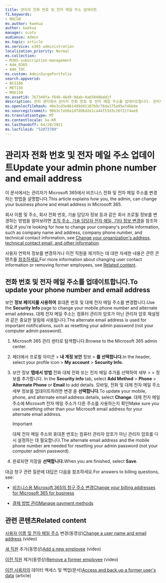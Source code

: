 ```yaml
---
title: 관리자 전화 번호 및 전자 메일 주소 업데이트
f1.keywords:
- NOCSH
ms.author: kwekua
author: kwekua
manager: scotv
audience: Admin
ms.topic: article
ms.service: o365-administration
localization_priority: Normal
ms.collection:
- M365-subscription-management
- Adm_O365
- Adm_TOC
ms.custom: AdminSurgePortfolio
search.appverid:
- BCS160
- MET150
- MOE150
ms.assetid: 767349fa-f646-46d9-9dab-4a65049bdd1f
description: 관리 센터에서 관리자 전화 번호 및 전자 메일 주소를 업데이트합니다. 관리자 암호를 다시 설정하려는 경우 이 정보가 필요합니다.
ms.openlocfilehash: 49e3cd3e861499d41107b9c76da175a95e74bb0e
ms.sourcegitcommit: 9063c7a50a1d7dd6d2e1ca44f53d3c26f21f4ae8
ms.translationtype: MT
ms.contentlocale: ko-KR
ms.lasthandoff: 04/28/2021
ms.locfileid: "52073780"
---
```

# <a name="update-your-admin-phone-number-and-email-address"></a><span data-ttu-id="ccdc0-104">관리자 전화 번호 및 전자 메일 주소 업데이트</span><span class="sxs-lookup"><span data-stu-id="ccdc0-104">Update your admin phone number and email address</span></span>

<span data-ttu-id="ccdc0-105">이 문서에서는 관리자가 Microsoft 365에서 비즈니스 전화 및 전자 메일 주소를 변경하는 방법을 설명합니다.</span><span class="sxs-lookup"><span data-stu-id="ccdc0-105">This article explains how you, the admin, can change your business phone and email address in Microsoft 365.</span></span>
  
<span data-ttu-id="ccdc0-106">회사 이름 및 주소, 회사 전화 번호, 기술 담당자 정보 등과 같은 회사 프로필 정보를 변경하는 방법을 알아보려면 [조직 주소, 기술 담당자 전자 메일, 기타 정보 변경](change-address-contact-and-more.md)을 참조하세요.</span><span class="sxs-lookup"><span data-stu-id="ccdc0-106">If you're looking for how to change your company's profile information, such as company name and address, company phone number, and technical contact information, see [Change your organization's address, technical contact email, and other information](change-address-contact-and-more.md).</span></span>

<span data-ttu-id="ccdc0-107">사용자 연락처 정보를 변경하거나 이전 직원을 제거하는 데 대한 자세한 내용은 관련 콘텐츠를 [참조하세요.](#related-content)</span><span class="sxs-lookup"><span data-stu-id="ccdc0-107">For more information about changing user contact information or removing former employees, see [Related content](#related-content).</span></span>
  
## <a name="to-update-your-phone-number-and-email-address"></a><span data-ttu-id="ccdc0-108">전화 번호 및 전자 메일 주소를 업데이트합니다.</span><span class="sxs-lookup"><span data-stu-id="ccdc0-108">To update your phone number and email address</span></span>

<span data-ttu-id="ccdc0-109">보안 **정보 페이지를 사용하여** 휴대폰 번호 및 대체 전자 메일 주소를 변경합니다.</span><span class="sxs-lookup"><span data-stu-id="ccdc0-109">Use the **Security Info** page to change your mobile phone number and alternate email address.</span></span> <span data-ttu-id="ccdc0-110">대체 전자 메일 주소는 컴퓨터 관리자 암호가 아닌 관리자 암호 재설정과 같은 중요한 알림에 사용됩니다.</span><span class="sxs-lookup"><span data-stu-id="ccdc0-110">The alternate email address is used for important notifications, such as resetting your admin password (not your computer admin password).</span></span> 
  
1. <span data-ttu-id="ccdc0-111">Microsoft 365 관리 센터로 탐색합니다.</span><span class="sxs-lookup"><span data-stu-id="ccdc0-111">Browse to the Microsoft 365 admin center.</span></span>

2. <span data-ttu-id="ccdc0-112">헤더에서 프로필 아이콘 \> **내 계정 보안** 정보 \> **를 선택합니다.**</span><span class="sxs-lookup"><span data-stu-id="ccdc0-112">In the header, select your profile icon \> **My account** \> **Security Info**.</span></span>

3. <span data-ttu-id="ccdc0-113">보안 정보 **탭에서** **방법** 전화 대체 전화 또는 전자 메일 추가를 선택하여 세부 \>  \>  정보를 추가합니다. </span><span class="sxs-lookup"><span data-stu-id="ccdc0-113">In the **Security info** tab, select **Add Method** \> **Phone** \> **Alternate Phone** or **Email** to add details.</span></span> <span data-ttu-id="ccdc0-114">모바일, 전화 및 대체 전자 메일 주소 세부 정보를 업데이트하려면 변경 을 **선택합니다.**</span><span class="sxs-lookup"><span data-stu-id="ccdc0-114">To update your mobile, phone, and alternate email address details, select **Change**.</span></span> <span data-ttu-id="ccdc0-115">대체 전자 메일 주소에 Microsoft 전자 메일 주소가 다른 주소를 사용하는지 확인</span><span class="sxs-lookup"><span data-stu-id="ccdc0-115">Make sure you use something other than your Microsoft email address for your alternate email address.</span></span>

    > [!IMPORTANT]
    > <span data-ttu-id="ccdc0-116">대체 전자 메일 주소와 휴대폰 번호는 컴퓨터 관리자 암호가 아닌 관리자 암호를 다시 설정하는 데 필요합니다.</span><span class="sxs-lookup"><span data-stu-id="ccdc0-116">The alternate email address and the mobile phone number are needed for resetting your admin password (not your computer admin password).</span></span>

4. <span data-ttu-id="ccdc0-117">완료되면 저장을 **선택합니다.**</span><span class="sxs-lookup"><span data-stu-id="ccdc0-117">When you are finished, select **Save**.</span></span>
  
<span data-ttu-id="ccdc0-118">대금 청구 관련 질문에 대답은 다음을 참조하세요.</span><span class="sxs-lookup"><span data-stu-id="ccdc0-118">For answers to billing questions, see:</span></span>
  
- [<span data-ttu-id="ccdc0-119">비즈니스용 Microsoft 365의 청구 주소 변경</span><span class="sxs-lookup"><span data-stu-id="ccdc0-119">Change your billing addresses for Microsoft 365 for business</span></span>](../../commerce/billing-and-payments/change-your-billing-addresses.md)

- [<span data-ttu-id="ccdc0-120">결제 방법 관리</span><span class="sxs-lookup"><span data-stu-id="ccdc0-120">Manage payment methods</span></span>](../../commerce/billing-and-payments/manage-payment-methods.md)

## <a name="related-content"></a><span data-ttu-id="ccdc0-121">관련 콘텐츠</span><span class="sxs-lookup"><span data-stu-id="ccdc0-121">Related content</span></span>

<span data-ttu-id="ccdc0-122">[사용자 이름 및 전자 메일 주소](../add-users/change-a-user-name-and-email-address.md) 변경(동영상)</span><span class="sxs-lookup"><span data-stu-id="ccdc0-122">[Change a user name and email address](../add-users/change-a-user-name-and-email-address.md) (video)</span></span>

<span data-ttu-id="ccdc0-123">[새 직원](../add-users/add-new-employee.md) 추가(동영상)</span><span class="sxs-lookup"><span data-stu-id="ccdc0-123">[Add a new employee](../add-users/add-new-employee.md) (video)</span></span>

<span data-ttu-id="ccdc0-124">[이전 직원](../add-users/remove-former-employee.md) 제거(동영상)</span><span class="sxs-lookup"><span data-stu-id="ccdc0-124">[Remove a former employee](../add-users/remove-former-employee.md) (video)</span></span>

<span data-ttu-id="ccdc0-125">[이전 사용자의](../add-users/get-access-to-and-back-up-a-former-user-s-data.md) 데이터 액세스 및 백업(문서)</span><span class="sxs-lookup"><span data-stu-id="ccdc0-125">[Access and back up a former user's data](../add-users/get-access-to-and-back-up-a-former-user-s-data.md) (article)</span></span>